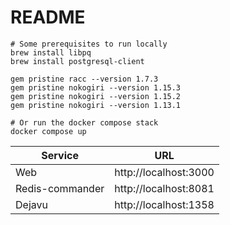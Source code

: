 # README

```shell
# Some prerequisites to run locally
brew install libpq
brew install postgresql-client

gem pristine racc --version 1.7.3
gem pristine nokogiri --version 1.15.3
gem pristine nokogiri --version 1.15.2
gem pristine nokogiri --version 1.13.1

# Or run the docker compose stack
docker compose up
```

| Service         | URL                   |
|-----------------|-----------------------|
| Web             | http://localhost:3000 |
| Redis-commander | http://localhost:8081 |
| Dejavu          | http://localhost:1358 |